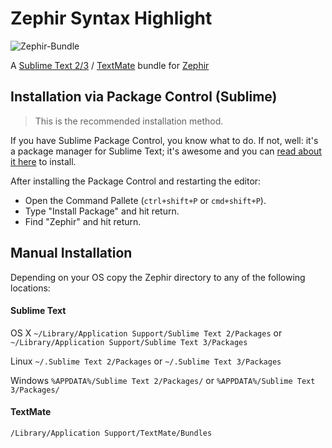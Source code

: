 Zephir Syntax Highlight
=======================

![Zephir-Bundle](http://www.phalconphp.com/img/spectral.jpg)

A [Sublime Text 2/3](http://www.sublimetext.com/) / [TextMate](http://macromates.com/) bundle for [Zephir](http://zephir-lang.com)

Installation via Package Control (Sublime)
------------
> This is the recommended installation method.

If you have Sublime Package Control, you know what to do. If not, well: it's a package manager for Sublime Text; it's awesome and you can [read about it here](http://wbond.net/sublime_packages/package_control) to install.

After installing the Package Control and restarting the editor:

* Open the Command Pallete (`ctrl+shift+P` or `cmd+shift+P`).
* Type "Install Package" and hit return.
* Find "Zephir" and hit return.


Manual Installation
------------
Depending on your OS copy the Zephir directory to any of the following locations:

#### Sublime Text

OS X
`~/Library/Application Support/Sublime Text 2/Packages`
or
`~/Library/Application Support/Sublime Text 3/Packages`

Linux
`~/.Sublime Text 2/Packages`
or
`~/.Sublime Text 3/Packages`

Windows
`%APPDATA%/Sublime Text 2/Packages/`
or
`%APPDATA%/Sublime Text 3/Packages/`

#### TextMate

`/Library/Application Support/TextMate/Bundles`